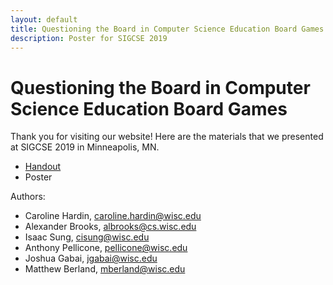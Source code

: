 ```yaml
---
layout: default
title: Questioning the Board in Computer Science Education Board Games
description: Poster for SIGCSE 2019
---
```


# Questioning the Board in Computer Science Education Board Games

Thank you for visiting our website! Here are the materials that we presented at SIGCSE 2019 in Minneapolis, MN.

- [Handout](https://github.com/csboardgames/sigcse2019/blob/master/SIGCSE%20Handout%203.pdf)
- Poster

Authors:
- Caroline Hardin, caroline.hardin@wisc.edu
- Alexander Brooks, albrooks@cs.wisc.edu
- Isaac Sung, cisung@wisc.edu
- Anthony Pellicone, pellicone@wisc.edu
- Joshua Gabai, jgabai@wisc.edu
- Matthew Berland, mberland@wisc.edu
